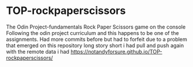# TOP-rockpaperscissors
The Odin Project-fundamentals Rock Paper Scissors game on the console  
Following the odin project curriculum and this happens to be one of the assignments.
Had more commits before but had to forfeit due to a problem that emerged on this repository
long story short i had pull and push again with the remote data i had 
https://notandyforsure.github.io/TOP-rockpaperscissors/
